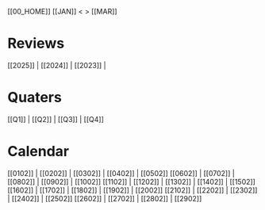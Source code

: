 [[00_HOME]]              [[JAN]] < > [[MAR]]

# Reviews

[[2025]] | [[2024]] | [[2023]] | 

# Quaters

[[Q1]] | [[Q2]] | [[Q3]] | [[Q4]]

# Calendar

[[0102]] | [[0202]] | [[0302]] |  [[0402]] | [[0502]]
[[0602]] | [[0702]] | [[0802]] | [[0902]] | [[1002]]
[[1102]] | [[1202]] | [[1302]] | [[1402]] | [[1502]]
[[1602]] | [[1702]] | [[1802]] | [[1902]] | [[2002]]
[[2102]] | [[2202]] | [[2302]] | [[2402]] | [[2502]]
[[2602]] | [[2702]] | [[2802]] | [[2902]] 

